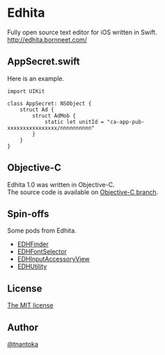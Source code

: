 Edhita
======

Fully open source text editor for iOS written in Swift.  
http://edhita.bornneet.com/

## AppSecret.swift

Here is an example.

```
import UIKit

class AppSecret: NSObject {
    struct Ad {
        struct AdMob {
            static let unitId = "ca-app-pub-xxxxxxxxxxxxxxxx/nnnnnnnnnn"
        }
    }
}
```

## Objective-C

Edhita 1.0 was written in Objective-C.  
The source code is available on [Objective-C branch](https://github.com/tnantoka/edhita/tree/Objective-C).

## Spin-offs

Some pods from Edhita.

* [EDHFinder](https://github.com/tnantoka/EDHFinder)
* [EDHFontSelector](https://github.com/tnantoka/EDHFontSelector)
* [EDHInputAccessoryView](https://github.com/tnantoka/EDHInputAccessoryView)
* [EDHUtility](https://github.com/tnantoka/EDHUtility)

## License

[The MIT license](/LICENSE)

## Author

[@tnantoka](https://twitter.com/tnantoka)

